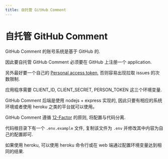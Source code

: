 ```yaml
---
title: 自托管 GitHub Comment
---
```


# 自托管 GitHub Comment

GitHub Comment 的账号系统是基于 GitHub 的.

因此要自托管 GitHub Comment 必须要在 GitHub 上注册一个 application.

另外最好要一个自己的 [Personal access token](https://github.com/settings/tokens),
否则容易出现拉取 issues 的次数限制.

应用程序需要 CLIENT_ID, CLIENT_SECRET, PERSON_TOKEN 这三个环境变量.

GitHub Comment 后端是使用 nodejs + express 实现的, 因此只要有相应的系统环境或者使用 heroku 之类的平台就可以使用。

GitHub Comment 遵循 [12-Factor](http://12factor.net/zh_cn/) 的原则, 将配置与代码分离.

代码根目录下有一个 `.env.example` 文件, 复制该文件为 `.env` 并修改其中内容为自己的配置即可.

如果使用 heroku, 可以使用 heroku 命令行或在 web 端通过配置环境变量达到相同的结果.
